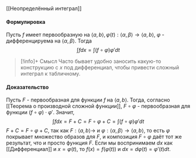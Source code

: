 [[Неопределённый интеграл]]

#### Формулировка
Пусть $f$ имеет первообразную на $\langle a, b \rangle, \varphi(t) : \langle \alpha, \beta \rangle \rightarrow \langle a, b \rangle$, $\varphi$ - дифференцируема на $\langle \alpha, \beta \rangle$. Тогда $$\int fdx = \int (f\circ \varphi)\varphi'dt$$
>[!info]+ Смысл
>Часто бывает удобно заносить какую-то конструкцию с $x$ под дифференциал, чтобы привести сложный интеграл к табличному. 
#### Доказательство
Пусть $F$ - первообразная для функции $f$ на $\langle a,b \rangle$. Тогда, согласно [[Теорема о производной сложной функции]], $F \circ \varphi$ - первообразная для функции $(f \circ \varphi)\cdot \varphi'$. Значит, 
$$\int fdx = F + C = F \circ \varphi + C = \int (f\circ \varphi)\varphi'dt $$
$F + C = F\circ \varphi + C$, так как $F : \langle a, b \rangle \rightarrow$ и $\varphi : \langle \alpha, \beta \rangle \rightarrow \langle a, b \rangle$, то есть $\varphi$ покрывает множество образов для $F$, и композиция $F \circ \varphi$ даёт тот же результат, что и просто функция $F$.
Если мы воспринимаем $dx$ как [[Дифференциал]] и $x = \varphi(t)$, то $f(x) = f(\varphi(t))$ и $dx = d\varphi(t) = \varphi'(t)dt$. 
